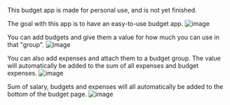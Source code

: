 This budget app is made for personal use, and is not yet finished. 

The goal with this app is to have an easy-to-use budget app. 
![image](https://github.com/user-attachments/assets/aaae0b23-ba0c-431b-8631-932663b9106d)

You can add budgets and give them a value for how much you can use in that "group".
![image](https://github.com/user-attachments/assets/e9cd8dfd-bfd7-493d-969b-bcf471161cf8)

You can also add expenses and attach them to a budget group. The value will automatically be added to the sum of all expenses and budget expenses.
![image](https://github.com/user-attachments/assets/96035a0c-f6e4-40ab-a59e-d1e83f83e00e)

Sum of salary, budgets and expenses will all automatically be added to the bottom of the budget page.
![image](https://github.com/user-attachments/assets/69b781ee-dc7a-4816-9094-7f1991eb43d4)

